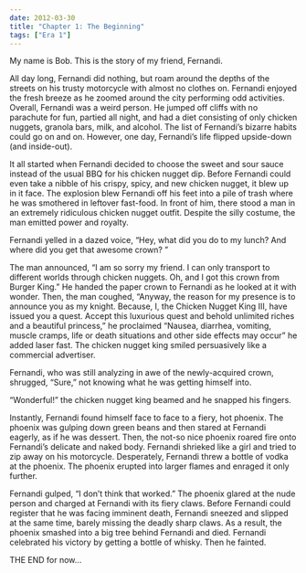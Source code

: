 ```yaml
---
date: 2012-03-30
title: "Chapter 1: The Beginning"
tags: ["Era 1"]
---
```


My name is Bob. This is the story of my friend, Fernandi.
 
All day long, Fernandi did nothing, but roam around the depths of the streets on his trusty motorcycle with almost no clothes on. Fernandi enjoyed the fresh breeze as he zoomed around the city performing odd activities. Overall, Fernandi was a weird person. He jumped off cliffs with no parachute for fun, partied all night, and had a diet consisting of only chicken nuggets, granola bars, milk, and alcohol. The list of Fernandi’s bizarre habits could go on and on.  However, one day, Fernandi’s life flipped upside-down (and inside-out). 

It all started when Fernandi decided to choose the sweet and sour sauce instead of the usual BBQ for his chicken nugget dip. Before Fernandi could even take a nibble of his crispy, spicy, and new chicken nugget, it blew up in it face. The explosion blew Fernandi off his feet into a pile of trash where he was smothered in leftover fast-food. In front of him, there stood a man in an extremely ridiculous chicken nugget outfit. Despite the silly costume, the man emitted power and royalty. 

Fernandi yelled in a dazed voice, “Hey, what did you do to my lunch? And where did you get that awesome crown? ”

The man announced, “I am so sorry my friend. I can only transport to different worlds through chicken nuggets. Oh, and I got this crown from Burger King.” He handed the paper crown to Fernandi as he looked at it with wonder. Then, the man coughed, “Anyway, the reason for my presence is to announce you as my knight. Because, I, the Chicken Nugget King III, have issued you a quest. Accept this luxurious quest and behold unlimited riches and a beautiful princess,” he proclaimed “Nausea, diarrhea, vomiting, muscle cramps, life or death situations and other side effects may occur” he added laser fast. The chicken nugget king smiled persuasively like a commercial advertiser.

Fernandi, who was still analyzing in awe of the newly-acquired crown, shrugged, “Sure,” not knowing what he was getting himself into.

“Wonderful!” the chicken nugget king beamed and he snapped his fingers.

Instantly, Fernandi found himself face to face to a fiery, hot phoenix. The phoenix was gulping down green beans and then stared at Fernandi eagerly, as if he was dessert. Then, the not-so nice phoenix roared fire onto Fernandi’s delicate and naked body. Fernandi shrieked like a girl and tried to zip away on his motorcycle. Desperately, Fernandi threw a bottle of vodka at the phoenix. The phoenix erupted into larger flames and enraged it only further.	

Fernandi gulped, “I don’t think that worked.” The phoenix glared at the nude person and charged at Fernandi with its fiery claws. Before Fernandi could register that he was facing imminent death, Fernandi sneezed and slipped at the same time, barely missing the deadly sharp claws. As a result, the phoenix smashed into a big tree behind Fernandi and died. Fernandi celebrated his victory by getting a bottle of whisky. Then he fainted.
 
THE END for now…
